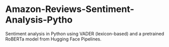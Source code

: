 # Amazon-Reviews-Sentiment-Analysis-Pytho
Sentiment analysis in Python using VADER (lexicon-based) and a pretrained RoBERTa model from Hugging Face Pipelines.
